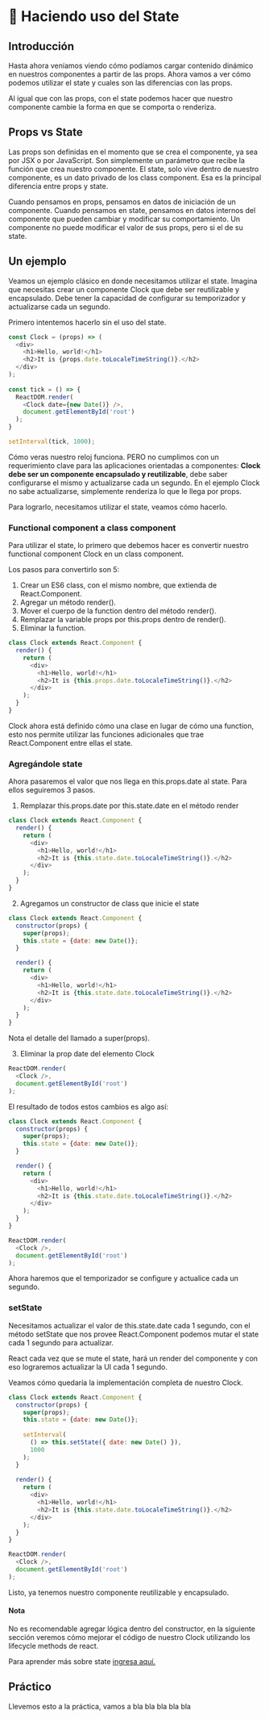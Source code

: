 # 💾 Haciendo uso del State

## Introducción

Hasta ahora veníamos viendo cómo podíamos cargar contenido dinámico en nuestros componentes a partir de las props. Ahora vamos a ver cómo podemos utilizar el state y cuales son las diferencias con las props.

Al igual que con las props, con el state podemos hacer que nuestro componente cambie la forma en que se comporta o renderiza. 

## Props vs State

Las props son definidas en el momento que se crea el componente, ya sea por JSX o por JavaScript. Son simplemente un parámetro que recibe la función que crea nuestro componente. El state, solo vive dentro de nuestro componente, es un dato privado de los class component. Esa es la principal diferencia entre props y state.

Cuando pensamos en props, pensamos en datos de iniciación de un componente. Cuando pensamos en state, pensamos en datos internos del componente que pueden cambiar y modificar su comportamiento. Un componente no puede modificar el valor de sus props, pero si el de su state.

## Un ejemplo

Veamos un ejemplo clásico en donde necesitamos utilizar el state. Imagina que necesitas crear un componente Clock que debe ser reutilizable y encapsulado. Debe tener la capacidad de configurar su temporizador y actualizarse cada un segundo.

Primero intentemos hacerlo sin el uso del state.

```javascript
const Clock = (props) => (
  <div>
    <h1>Hello, world!</h1>
    <h2>It is {props.date.toLocaleTimeString()}.</h2>
  </div>
);
 
const tick = () => {
  ReactDOM.render(
    <Clock date={new Date()} />,
    document.getElementById('root')
  );
}

setInterval(tick, 1000);
```

Cómo veras nuestro reloj funciona. PERO no cumplimos con un requerimiento clave para las aplicaciones orientadas a componentes: **Clock debe ser un componente encapsulado y reutilizable**, debe saber configurarse el mismo y actualizarse cada un segundo. En el ejemplo Clock no sabe actualizarse, simplemente renderiza lo que le llega por props.

Para lograrlo, necesitamos utilizar el state, veamos cómo hacerlo.

### Functional component a class component

Para utilizar el state, lo primero que debemos hacer es convertir nuestro functional component Clock en un class component.

Los pasos para convertirlo son 5:

1. Crear un ES6 class, con el mismo nombre, que extienda de React.Component.
2. Agregar un método render\(\).
3. Mover el cuerpo de la function dentro del método render\(\).
4. Remplazar la variable props por this.props dentro de render\(\).
5. Eliminar la function.

```javascript
class Clock extends React.Component {
  render() {
    return (
      <div>
        <h1>Hello, world!</h1>
        <h2>It is {this.props.date.toLocaleTimeString()}.</h2>
      </div>
    );
  }
}
```

Clock ahora está definido cómo una clase en lugar de cómo una function, esto nos permite utilizar las funciones adicionales que trae React.Component entre ellas el state.

### Agregándole state

Ahora pasaremos el valor que nos llega en this.props.date al state. Para ellos seguiremos 3 pasos.

1. Remplazar this.props.date por this.state.date en el método render

```javascript
class Clock extends React.Component {
  render() {
    return (
      <div>
        <h1>Hello, world!</h1>
        <h2>It is {this.state.date.toLocaleTimeString()}.</h2>
      </div>
    );
  }
}
```

2. Agregamos un constructor de class que inicie el state

```javascript
class Clock extends React.Component {
  constructor(props) {
    super(props);
    this.state = {date: new Date()};
  }

  render() {
    return (
      <div>
        <h1>Hello, world!</h1>
        <h2>It is {this.state.date.toLocaleTimeString()}.</h2>
      </div>
    );
  }
}
```

Nota el detalle del llamado a super\(props\).

3. Eliminar la prop date del elemento Clock

```javascript
ReactDOM.render(
  <Clock />,
  document.getElementById('root')
);
```

El resultado de todos estos cambios es algo así:

```javascript
class Clock extends React.Component {
  constructor(props) {
    super(props);
    this.state = {date: new Date()};
  }

  render() {
    return (
      <div>
        <h1>Hello, world!</h1>
        <h2>It is {this.state.date.toLocaleTimeString()}.</h2>
      </div>
    );
  }
}

ReactDOM.render(
  <Clock />,
  document.getElementById('root')
);
```

Ahora haremos que el temporizador se configure y actualice cada un segundo.

### setState

Necesitamos actualizar el valor de this.state.date cada 1 segundo, con el método setState que nos provee React.Component podemos mutar el state cada 1 segundo para actualizar.

React cada vez que se mute el state, hará un render del componente y con eso lograremos actualizar la UI cada 1 segundo.

Veamos cómo quedaría la implementación completa de nuestro Clock.

```javascript
class Clock extends React.Component {
  constructor(props) {
    super(props);
    this.state = {date: new Date()};
    
    setInterval(
      () => this.setState({ date: new Date() }),
      1000
    );
  }
  
  render() {
    return (
      <div>
        <h1>Hello, world!</h1>
        <h2>It is {this.state.date.toLocaleTimeString()}.</h2>
      </div>
    );
  }
}

ReactDOM.render(
  <Clock />,
  document.getElementById('root')
);
```

Listo, ya tenemos nuestro componente reutilizable y encapsulado.

#### Nota

No es recomendable agregar lógica dentro del constructor, en la siguiente sección veremos cómo mejorar el código de nuestro Clock utilizando los lifecycle  methods de react.

Para aprender más sobre state [ingresa aquí.](https://reactjs.org/docs/state-and-lifecycle.html)

## Práctico

Llevemos esto a la práctica, vamos a bla bla bla bla bla

